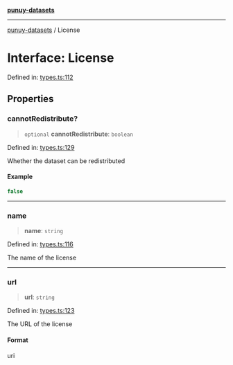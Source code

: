 [**punuy-datasets**](../README.md)

***

[punuy-datasets](../README.md) / License

# Interface: License

Defined in: [types.ts:112](https://github.com/andrefs/punuy-datasets/blob/a59e12be452ddcfc246ad1c567beef2f78e13a55/src/lib/types.ts#L112)

## Properties

### cannotRedistribute?

> `optional` **cannotRedistribute**: `boolean`

Defined in: [types.ts:129](https://github.com/andrefs/punuy-datasets/blob/a59e12be452ddcfc246ad1c567beef2f78e13a55/src/lib/types.ts#L129)

Whether the dataset can be redistributed

#### Example

```ts
false
```

***

### name

> **name**: `string`

Defined in: [types.ts:116](https://github.com/andrefs/punuy-datasets/blob/a59e12be452ddcfc246ad1c567beef2f78e13a55/src/lib/types.ts#L116)

The name of the license

***

### url

> **url**: `string`

Defined in: [types.ts:123](https://github.com/andrefs/punuy-datasets/blob/a59e12be452ddcfc246ad1c567beef2f78e13a55/src/lib/types.ts#L123)

The URL of the license

#### Format

uri
